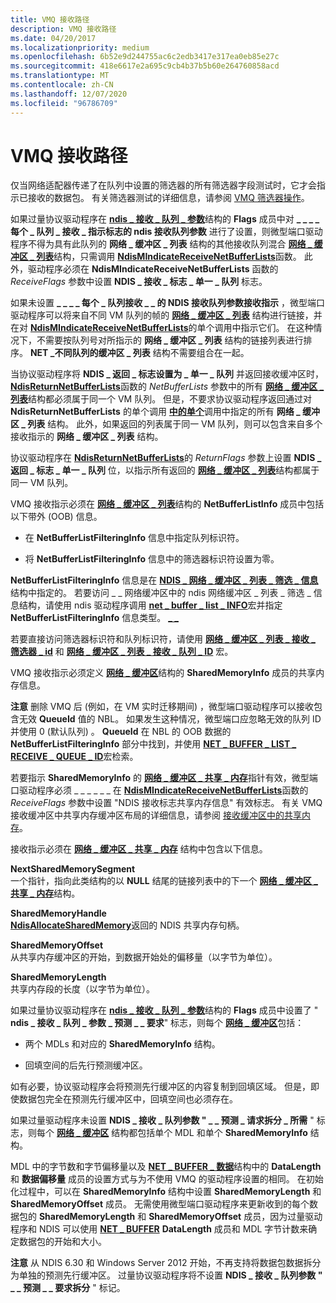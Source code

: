 ```yaml
---
title: VMQ 接收路径
description: VMQ 接收路径
ms.date: 04/20/2017
ms.localizationpriority: medium
ms.openlocfilehash: 6b52e9d244755ac6c2edb3417e317ea0eb85e27c
ms.sourcegitcommit: 418e6617e2a695c9cb4b37b5b60e264760858acd
ms.translationtype: MT
ms.contentlocale: zh-CN
ms.lasthandoff: 12/07/2020
ms.locfileid: "96786709"
---
```

# <a name="vmq-receive-path"></a>VMQ 接收路径





仅当网络适配器传递了在队列中设置的筛选器的所有筛选器字段测试时，它才会指示已接收的数据包。 有关筛选器测试的详细信息，请参阅 [VMQ 筛选器操作](vmq-filter-operations.md)。

如果过量协议驱动程序在 [**ndis \_ 接收 \_ 队列 \_ 参数**](/windows-hardware/drivers/ddi/ntddndis/ns-ntddndis-_ndis_receive_queue_parameters)结构的 **Flags** 成员中对 **\_ \_ \_ \_ 每个 \_ 队列 \_ 接收 \_ 指示标志的 ndis 接收队列参数** 进行了设置，则微型端口驱动程序不得为具有此队列的 **网络 \_ 缓冲区 \_ 列表** 结构的其他接收队列混合 [**网络 \_ 缓冲区 \_ 列表**](/windows-hardware/drivers/ddi/ndis/ns-ndis-_net_buffer_list)结构，只需调用 [**NdisMIndicateReceiveNetBufferLists**](/windows-hardware/drivers/ddi/ndis/nf-ndis-ndismindicatereceivenetbufferlists)函数。 此外，驱动程序必须在 **NdisMIndicateReceiveNetBufferLists** 函数的 *ReceiveFlags* 参数中设置 **NDIS \_ 接收 \_ 标志 \_ 单一 \_ 队列** 标志。

如果未设置 **\_ \_ \_ \_ 每个 \_ 队列接收 \_ \_ 的 NDIS 接收队列参数接收指示** ，微型端口驱动程序可以将来自不同 VM 队列的帧的 [**网络 \_ 缓冲区 \_ 列表**](/windows-hardware/drivers/ddi/ndis/ns-ndis-_net_buffer_list) 结构进行链接，并在对 [**NdisMIndicateReceiveNetBufferLists**](/windows-hardware/drivers/ddi/ndis/nf-ndis-ndismindicatereceivenetbufferlists)的单个调用中指示它们。 在这种情况下，不需要按队列号对所指示的 **网络 \_ 缓冲区 \_ 列表** 结构的链接列表进行排序。 **NET \_不同队列的缓冲区 \_ 列表** 结构不需要组合在一起。

当协议驱动程序将 **NDIS \_ 返回 \_ 标志设置为 \_ 单一 \_ 队列** 并返回接收缓冲区时， [**NdisReturnNetBufferLists**](/windows-hardware/drivers/ddi/ndis/nf-ndis-ndisreturnnetbufferlists)函数的 *NetBufferLists* 参数中的所有 [**网络 \_ 缓冲区 \_ 列表**](/windows-hardware/drivers/ddi/ndis/ns-ndis-_net_buffer_list)结构都必须属于同一个 VM 队列。 但是，不要求协议驱动程序返回通过对 **NdisReturnNetBufferLists** 的单个调用 [**中的单个**](/windows-hardware/drivers/ddi/ndis/nc-ndis-protocol_receive_net_buffer_lists)调用中指定的所有 **网络 \_ 缓冲区 \_ 列表** 结构。 此外，如果返回的列表属于同一 VM 队列，则可以包含来自多个接收指示的 **网络 \_ 缓冲区 \_ 列表** 结构。

协议驱动程序在 [**NdisReturnNetBufferLists**](/windows-hardware/drivers/ddi/ndis/nf-ndis-ndisreturnnetbufferlists)的 *ReturnFlags* 参数上设置 **NDIS \_ 返回 \_ 标志 \_ 单一 \_ 队列** 位，以指示所有返回的 [**网络 \_ 缓冲区 \_ 列表**](/windows-hardware/drivers/ddi/ndis/ns-ndis-_net_buffer_list)结构都属于同一 VM 队列。

VMQ 接收指示必须在 [**网络 \_ 缓冲区 \_ 列表**](/windows-hardware/drivers/ddi/ndis/ns-ndis-_net_buffer_list)结构的 **NetBufferListInfo** 成员中包括以下带外 (OOB) 信息。

-   在 **NetBufferListFilteringInfo** 信息中指定队列标识符。

-   将 **NetBufferListFilteringInfo** 信息中的筛选器标识符设置为零。

**NetBufferListFilteringInfo** 信息是在 [**NDIS \_ 网络 \_ 缓冲区 \_ 列表 \_ 筛选 \_ 信息**](/windows-hardware/drivers/ddi/ndis/ns-ndis-_ndis_net_buffer_list_filtering_info)结构中指定的。 若要访问 \_ \_ 网络缓冲区中的 ndis 网络缓冲区 \_ 列表 \_ 筛选 \_ 信息结构，请使用 ndis 驱动程序调用 [**net \_ buffer \_ list \_ INFO**](/windows-hardware/drivers/ddi/ndis/nf-ndis-net_buffer_list_info)宏并指定 **NetBufferListFilteringInfo** 信息类型。 [**\_ \_**](/windows-hardware/drivers/ddi/ndis/ns-ndis-_net_buffer_list)

若要直接访问筛选器标识符和队列标识符，请使用 [**网络 \_ 缓冲区 \_ 列表 \_ 接收 \_ 筛选器 \_ id**](/windows-hardware/drivers/ddi/ndis/nf-ndis-net_buffer_list_receive_filter_id) 和 [**网络 \_ 缓冲区 \_ 列表 \_ 接收 \_ 队列 \_ ID**](/windows-hardware/drivers/ddi/ndis/nf-ndis-net_buffer_list_receive_queue_id) 宏。

VMQ 接收指示必须定义 [**网络 \_ 缓冲区**](/windows-hardware/drivers/ddi/ndis/ns-ndis-_net_buffer)结构的 **SharedMemoryInfo** 成员的共享内存信息。

**注意**  删除 VMQ 后 (例如，在 VM 实时迁移期间) ，微型端口驱动程序可以接收包含无效 **QueueId** 值的 NBL。 如果发生这种情况，微型端口应忽略无效的队列 ID 并使用 0 (默认队列) 。 **QueueId** 在 NBL 的 OOB 数据的 **NetBufferListFilteringInfo** 部分中找到，并使用 [**NET \_ BUFFER \_ LIST \_ RECEIVE \_ QUEUE \_ ID**](/windows-hardware/drivers/ddi/ndis/nf-ndis-net_buffer_list_receive_queue_id)宏检索。

 

若要指示 **SharedMemoryInfo** 的 [**网络 \_ 缓冲区 \_ 共享 \_ 内存**](/windows-hardware/drivers/ddi/ndis/ns-ndis-_net_buffer_shared_memory)指针有效，微型端口驱动程序必须 \_ \_ \_ \_ \_ \_ 在 [**NdisMIndicateReceiveNetBufferLists**](/windows-hardware/drivers/ddi/ndis/nf-ndis-ndismindicatereceivenetbufferlists)函数的 *ReceiveFlags* 参数中设置 "NDIS 接收标志共享内存信息" 有效标志。 有关 VMQ 接收缓冲区中共享内存缓冲区布局的详细信息，请参阅 [接收缓冲区中的共享内存](shared-memory-in-receive-buffers.md)。

接收指示必须在 [**网络 \_ 缓冲区 \_ 共享 \_ 内存**](/windows-hardware/drivers/ddi/ndis/ns-ndis-_net_buffer_shared_memory) 结构中包含以下信息。

<a href="" id="nextsharedmemorysegment"></a>**NextSharedMemorySegment**  
一个指针，指向此类结构的以 **NULL** 结尾的链接列表中的下一个 [**网络 \_ 缓冲区 \_ 共享 \_ 内存**](/windows-hardware/drivers/ddi/ndis/ns-ndis-_net_buffer_shared_memory)结构。

<a href="" id="sharedmemoryhandle"></a>**SharedMemoryHandle**  
[**NdisAllocateSharedMemory**](/windows-hardware/drivers/ddi/ndis/nf-ndis-ndisallocatesharedmemory)返回的 NDIS 共享内存句柄。

<a href="" id="sharedmemoryoffset"></a>**SharedMemoryOffset**  
从共享内存缓冲区的开始，到数据开始处的偏移量（以字节为单位）。

<a href="" id="sharedmemorylength"></a>**SharedMemoryLength**  
共享内存段的长度（以字节为单位）。

如果过量协议驱动程序在 [**ndis \_ 接收 \_ 队列 \_ 参数**](/windows-hardware/drivers/ddi/ntddndis/ns-ntddndis-_ndis_receive_queue_parameters)结构的 **Flags** 成员中设置了 " **ndis \_ 接收 \_ 队列 \_ 参数 \_ 预测 \_ \_ 要求**" 标志，则每个 [**网络 \_ 缓冲区**](/windows-hardware/drivers/ddi/ndis/ns-ndis-_net_buffer)包括：

-   两个 MDLs 和对应的 **SharedMemoryInfo** 结构。

-   回填空间的后先行预测缓冲区。

如有必要，协议驱动程序会将预测先行缓冲区的内容复制到回填区域。 但是，即使数据包完全在预测先行缓冲区中，回填空间也必须存在。

如果过量驱动程序未设置 **NDIS \_ 接收 \_ 队列参数 " \_ \_ 预测 \_ 请求拆分 \_ 所需** " 标志，则每个 [**网络 \_ 缓冲区**](/windows-hardware/drivers/ddi/ndis/ns-ndis-_net_buffer) 结构都包括单个 MDL 和单个 **SharedMemoryInfo** 结构。

MDL 中的字节数和字节偏移量以及 [**NET \_ BUFFER \_ 数据**](/windows-hardware/drivers/ddi/ndis/ns-ndis-_net_buffer_data)结构中的 **DataLength** 和 **数据偏移量** 成员的设置方式与为不使用 VMQ 的驱动程序设置的相同。 在初始化过程中，可以在 **SharedMemoryInfo** 结构中设置 **SharedMemoryLength** 和 **SharedMemoryOffset** 成员。 无需使用微型端口驱动程序来更新收到的每个数据包的 **SharedMemoryLength** 和 **SharedMemoryOffset** 成员，因为过量驱动程序和 NDIS 可以使用 [**NET \_ BUFFER**](/windows-hardware/drivers/ddi/ndis/ns-ndis-_net_buffer) **DataLength** 成员和 MDL 字节计数来确定数据包的开始和大小。

**注意**  从 NDIS 6.30 和 Windows Server 2012 开始，不再支持将数据包数据拆分为单独的预测先行缓冲区。 过量协议驱动程序将不设置 **NDIS \_ 接收 \_ 队列参数 " \_ \_ 预测 \_ \_ 要求拆分** " 标记。

 

 

